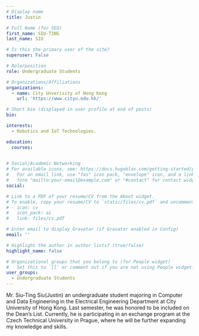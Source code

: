 ```yaml
---
# Display name
title: Justin

# Full Name (for SEO)
first_name: SIU-TING
last_name: SIU

# Is this the primary user of the site?
superuser: False

# Role/position
role: Undergraduate Students

# Organizations/Affiliations
organizations:
  - name: City Unverisity of Hong Kong
    url: 'https://www.cityu.edu.hk/'

# Short bio (displayed in user profile at end of posts)
bio: 

interests:
  - Robotics and IoT Technologies.

education:
  courses:
    

# Social/Academic Networking
# For available icons, see: https://docs.hugoblox.com/getting-started/page-builder/#icons
#   For an email link, use "fas" icon pack, "envelope" icon, and a link in the
#   form "mailto:your-email@example.com" or "#contact" for contact widget.
social:

# Link to a PDF of your resume/CV from the About widget.
# To enable, copy your resume/CV to `static/files/cv.pdf` and uncomment the lines below.
# - icon: cv
#   icon_pack: ai
#   link: files/cv.pdf

# Enter email to display Gravatar (if Gravatar enabled in Config)
email: ''

# Highlight the author in author lists? (true/false)
highlight_name: false

# Organizational groups that you belong to (for People widget)
#   Set this to `[]` or comment out if you are not using People widget.
user_groups:
  - Undergraduate Students
---
```


Mr. Siu-Ting Siu(Justin) an undergraduate student majoring in Computer and Data Engineering in the Electrical Engineering Department at City University of Hong Kong. Last semester, he was honored to be included on the Dean’s List. Currently, he is participating in an exchange program at the Czech Technical University in Prague, where he will be further expanding my knowledge and skills.
